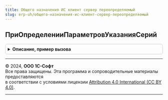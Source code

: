 ```yaml
---
title: Общего назначения ИС клиент сервер переопределяемый
slug: erp-uh/общего-назначения-ис-клиент-сервер-переопределяемый
---
```



## ПриОпределенииПараметровУказанияСерий
<details style="margin: 1em 0; padding: 0.5em; border: 1px solid #ccc; border-radius: 6px;">

<summary style="font-weight: bold; cursor: pointer;">Описание, пример вызова</summary>

```bsl

// Для некоторых видов документов может быль более одного набора параметров указания серий.
// Нужно явно указать одну из них.
//
// Параметры:
//  ПараметрыУказанияСерий - Структура - изменяемое(возвращаемое) значение
//  Контекст - ФормаКлиентскогоПриложения
Процедура ПриОпределенииПараметровУказанияСерий(ПараметрыУказанияСерий, Контекст) Экспорт
```

Пример вызова
```bsl
ОбщегоНазначенияИСКлиентСерверПереопределяемый.ПриОпределенииПараметровУказанияСерий(ПараметрыУказанияСерий, Контекст) 
```
</details>

---

© 2024, **ООО 1С-Софт**  
Все права защищены. Эта программа и сопроводительные материалы предоставляются  
в соответствии с условиями лицензии [Attribution 4.0 International (CC BY 4.0)](https://creativecommons.org/licenses/by/4.0/legalcode).

---
